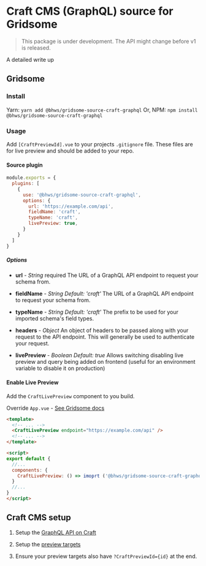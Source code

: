 # Craft CMS (GraphQL) source for Gridsome

> This package is under development. The API might change before v1 is released.

A detailed write up

## Gridsome

### Install

Yarn: `yarn add @bhws/gridsome-source-craft-graphql`
Or, NPM: `npm install  @bhws/gridsome-source-craft-graphql`

### Usage

Add `[CraftPreviewId].vue` to your projects `.gitignore` file. These files are for live preview and should be added to your repo.

#### Source plugin

```js
module.exports = {
  plugins: [
    {
      use: '@bhws/gridsome-source-craft-graphql',
      options: {
        url: 'https://example.com/api',
        fieldName: 'craft',
        typeName: 'craft',
        livePreview: true,
      }
    }
  ]
}
```

##### Options

- **url** - *String* required
  The URL of a GraphQL API endpoint to request your schema from.

- **fieldName** - *String*
  *Default: 'craft'*
  The URL of a GraphQL API endpoint to request your schema from.

- **typeName** - *String*
  *Default: 'craft'*
  The prefix to be used for your imported schema's field types.

- **headers** - *Object*
  An object of headers to be passed along with your request to the API endpoint. This will generally be used to authenticate your request.

- **livePreview** - *Boolean*
  *Default: true*
  Allows switching disabling live preview and query being added on frontend (useful for an environment variable to disable it on production)


#### Enable Live Preview

Add the `CraftLivePreview` component to you build.

Override `App.vue` - [See Gridsome docs](https://gridsome.org/docs/overriding-app/)

```html
<template>
  <!-- ... -->
  <CraftLivePreview endpoint="https://example.com/api" />
  <!-- ... -->
</template>

<script>
export default {
  //...
  components: {
    CraftLivePreview: () => imoprt ('@bhws/gridsome-source-craft-graphql/CraftLivePreview')
  }
  //...
}
</script>
```



## Craft CMS setup

1. Setup the [GraphQL API on Craft](https://docs.craftcms.com/v3/graphql.html#getting-started)

2. Setup the [preview targets](https://docs.craftcms.com/v3/sections-and-entries.html#sections)

3. Ensure your preview targets also have `?CraftPreviewId={id}` at the end.